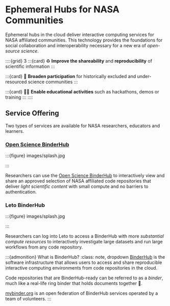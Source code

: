 # Ephemeral Hubs for NASA Communities

Ephemeral hubs in the cloud deliver interactive computing services for NASA affiliated communities. This technology provides the foundations for social collaboration and interoperability necessary for a new era of *open-source science*.

::::{grid} 3
:::{card}
♻️ **Improve the shareability** and **reproducibility** of scientific information
:::

:::{card}
🤝 **Broaden participation** for historically excluded and under-resourced science communities
:::

:::{card}
🧑‍🏫 **Enable educational activities** such as hackathons, demos or training
:::
::::

## Service Offering

Two types of services are available for NASA researchers, educators and learners.

### [Open Science BinderHub](https://binder.opensci.2i2c.cloud/)

:::{figure} images/splash.jpg
<!-- TODO: Insert screenshot of landing page of the open science hub -->
:::

Researchers can use the [Open Science BinderHub](https://binder.opensci.2i2c.cloud/) to interactively view and share an approved selection of NASA affiliated code repositories that deliver *light scientific content* with small compute and no barriers to authentication.

### Leto BinderHub

:::{figure} images/splash.jpg
<!-- TODO: Insert screenshot of landing page of the Leto hub -->
:::

Researchers can log into Leto to access a BinderHub with more *substantial compute resources* to interactively investigate large datasets and run large workflows from any code repository.

:::{admonition} What is BinderHub?
:class: note, dropdown
[BinderHub](https://binderhub.readthedocs.io/en/latest/) is the software infrastructure that allows users to access and share reproducible interactive computing environments from code repositories in the cloud.

Code repositories that are BinderHub-ready can be referred to as a *binder*, much like a real-life ring binder that holds documents together 📒.

[mybinder.org](https://mybinder.org/) is an open federation of BinderHub services operated by a team of volunteers.
:::
